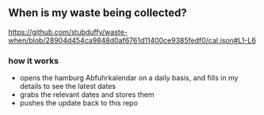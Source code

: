 ## When is my waste being collected?
  https://github.com/stubduffy/waste-when/blob/28904d454ca9848d0af6761d11400ce9385fedf0/cal.json#L1-L6
  
  ### how it works
  - opens the hamburg Abfuhrkalendar on a daily basis, and fills in my details to see the latest dates
  - grabs the relevant dates and stores them
  - pushes the update back to this repo
  
